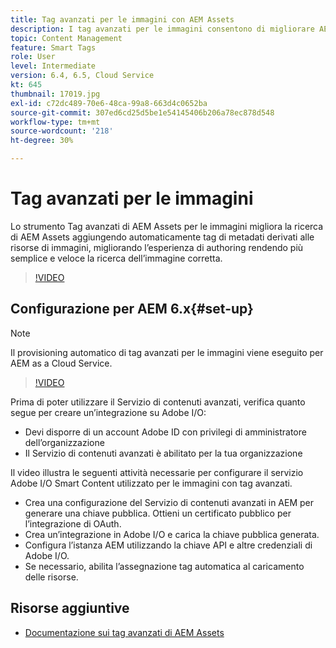 ```yaml
---
title: Tag avanzati per le immagini con AEM Assets
description: I tag avanzati per le immagini consentono di migliorare AEM funzionalità di ricerca aggiungendo automaticamente e in modo intelligente tag di metadati alle risorse delle immagini in base al contenuto dell’immagine.
topic: Content Management
feature: Smart Tags
role: User
level: Intermediate
version: 6.4, 6.5, Cloud Service
kt: 645
thumbnail: 17019.jpg
exl-id: c72dc489-70e6-48ca-99a8-663d4c0652ba
source-git-commit: 307ed6cd25d5be1e54145406b206a78ec878d548
workflow-type: tm+mt
source-wordcount: '218'
ht-degree: 30%

---
```


# Tag avanzati per le immagini

Lo strumento Tag avanzati di AEM Assets per le immagini migliora la ricerca di AEM Assets aggiungendo automaticamente tag di metadati derivati alle risorse di immagini, migliorando l’esperienza di authoring rendendo più semplice e veloce la ricerca dell’immagine corretta.

>[!VIDEO](https://video.tv.adobe.com/v/17019/?quality=12&learn=on)

## Configurazione per AEM 6.x{#set-up}

>[!NOTE]
> Il provisioning automatico di tag avanzati per le immagini viene eseguito per AEM as a Cloud Service.

>[!VIDEO](https://video.tv.adobe.com/v/17023/?quality=12&learn=on)

Prima di poter utilizzare il Servizio di contenuti avanzati, verifica quanto segue per creare un’integrazione su Adobe I/O:

* Devi disporre di un account Adobe ID con privilegi di amministratore dell’organizzazione
* Il Servizio di contenuti avanzati è abilitato per la tua organizzazione

Il video illustra le seguenti attività necessarie per configurare il servizio Adobe I/O Smart Content utilizzato per le immagini con tag avanzati.

* Crea una configurazione del Servizio di contenuti avanzati in AEM per generare una chiave pubblica. Ottieni un certificato pubblico per l’integrazione di OAuth.
* Crea un’integrazione in Adobe I/O e carica la chiave pubblica generata.
* Configura l’istanza AEM utilizzando la chiave API e altre credenziali di Adobe I/O.
* Se necessario, abilita l’assegnazione tag automatica al caricamento delle risorse.

## Risorse aggiuntive

* [Documentazione sui tag avanzati di AEM Assets](https://experienceleague.adobe.com/docs/experience-manager-cloud-service/assets/manage/smart-tags.html)

